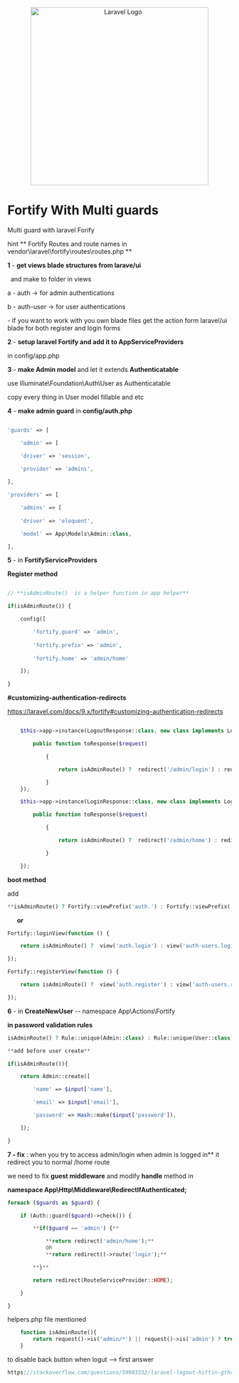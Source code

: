 <p align="center"><a href="https://laravel.com" target="_blank"><img src="https://raw.githubusercontent.com/laravel/art/master/logo-lockup/5%20SVG/2%20CMYK/1%20Full%20Color/laravel-logolockup-cmyk-red.svg" width="400" alt="Laravel Logo"></a></p>

<p align="center">
    <h1>Fortify With Multi guards</h1>  
</p>


Multi guard with laravel Forify

hint ** Fortify Routes and route names in vendor\laravel\fortify\routes\routes.php **

**1** - **get views blade structures from larave/ui**

` `and make to folder in views  

a - auth  ->  for admin authentications 

b - auth-user  -> for user authentications  

\- if you want to work with you own blade files get the action form laravel/ui blade for both register and login forms

**2** - **setup laravel Fortify and add it to AppServiceProviders** 

in config/app.php 

**3** - **make Admin model** and let it extends **Authenticatable**

use Illuminate\Foundation\Auth\User as Authenticatable

copy every thing in User model fillable and etc

**4** - **make admin guard**  in **config/auth.php**
```php

'guards' => [

    'admin' => [

    'driver' => 'session',

    'provider' => 'admins',
    
],

'providers' => [

    'admins' => [
    
    'driver' => 'eloquent',

    'model' => App\Models\Admin::class,

],
```
**5** - in **FortifyServiceProviders**

**Register method** 
```php

// **isAdminRoute()  is a helper function in app helper**

if(isAdminRoute()) {

    config([

        'fortify.guard' => 'admin',
        
        'fortify.prefix' => 'admin',
        
        'fortify.home' => 'admin/home'

    ]);

}
```

**#customizing-authentication-redirects**

<https://laravel.com/docs/9.x/fortify#customizing-authentication-redirects>

```php

    $this->app->instance(LogoutResponse::class, new class implements LogoutResponse {

        public function toResponse($request)

            {

                return isAdminRoute() ?  redirect('/admin/login') : redirect('/login');

            }
    });

    $this->app->instance(LoginResponse::class, new class implements LoginResponse {

        public function toResponse($request)

            {

                return isAdminRoute() ?  redirect('/admin/home') : redirect('/home');

            }

    });
```
**boot method**

add 
```php
**isAdminRoute() ? Fortify::viewPrefix('auth.') : Fortify::viewPrefix('auth-users.');**
```
`	`**or**
```php
Fortify::loginView(function () {

    return isAdminRoute() ?  view('auth.login') : view('auth-users.login');

});

Fortify::registerView(function () {

    return isAdminRoute() ?  view('auth.register') : view('auth-users.register');

});
```
**6** - in **CreateNewUser**   --   namespace App\Actions\Fortify

**in password validation rules** 
```php
isAdminRoute() ? Rule::unique(Admin::class) : Rule::unique(User::class),

**add before user create**

if(isAdminRoute()){

    return Admin::create([

        'name' => $input['name'],

        'email' => $input['email'],

        'password' => Hash::make($input['password']),

    ]);

}
```
**7 - fix** : when you try to access admin/login when admin is logged in** it redirect you to normal /home route 

we need to fix **guest middleware** and modify **handle** method in 

**namespace App\Http\Middleware\RedirectIfAuthenticated;**

```php
foreach ($guards as $guard) {

    if (Auth::guard($guard)->check()) {

        **if($guard == 'admin') {**

            **return redirect('admin/home');**
            OR
            **return redirect()->route('login');**

        **}**

        return redirect(RouteServiceProvider::HOME);

    }

}

```
helpers.php file mentioned 
```php
    function isAdminRoute(){
        return request()->is('admin/*') || request()->is('admin') ? true : false ;
    }
```

to disable back button when logut --> first answer
```php
https://stackoverflow.com/questions/59903552/laravel-logout-hittin-gthe-back-button-send-s-me-back-into-the-app-how-do-i-pr
```
